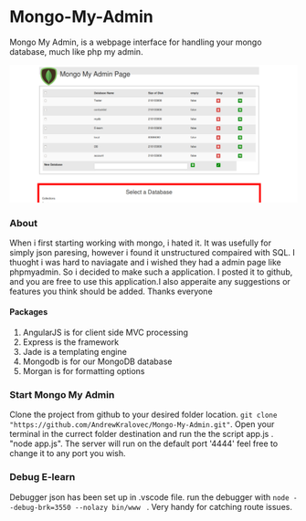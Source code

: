 # Mongo-My-Admin


Mongo My Admin, is a webpage interface for handling your mongo database, much like php my admin. 

![mongo_icon](https://github.com/AndrewKralovec/Mongo-My-Admin/blob/master/public/images/MongoPeek.png)


<h3> About </h3> 
When i first starting working with mongo, i hated it. It was usefully for simply json paresing, however i found it unstructured compaired with SQL. I thuoght i was hard to naviagate and i wished they had a admin page like phpmyadmin. So i decided to make such a application. I posted it to github, and you are free to use this application.I also apperaite any suggestions or features you think should be added. Thanks everyone

<h4>Packages </h4>
<ol>
  <li>AngularJS is for client side MVC processing</li>
  <li>Express is the framework</li>
  <li>Jade is a templating engine</li>
  <li>Mongodb is for our MongoDB database</li>
  <li>Morgan is for formatting options</li> 
</ol>

<h3> Start Mongo My Admin </h3> 
Clone the project from github to your desired folder location. 
<code>git clone  "https://github.com/AndrewKralovec/Mongo-My-Admin.git"</code>. 
Open your terminal in the currect folder destination and run the the script app.js . "node app.js". The server will run on the default port '4444' feel free to change it to any port you wish. 

<h3> Debug E-learn </h3> 
Debugger json has been set up in .vscode file. run the debugger with 
<code>node --debug-brk=3550 --nolazy bin/www </code> . 
Very handy for catching route issues. 





